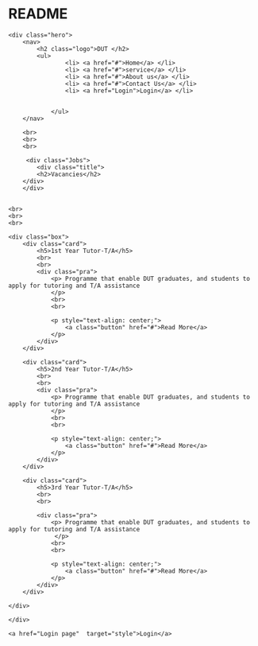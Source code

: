 # README
<!DOCTYPE html>
<html>
<head>
	<meta charset="utf-8">
	<meta name="viewport" content="width=device-width, initial-scale=1">
	<title>DUT Tutorial_T/A Programme</title>
	<link rel="stylesheet" type="text/css" href="style.css">
</head>

<body>

	<div class="hero">
		<nav>
			<h2 class="logo">DUT </h2>
			<ul>
					<li> <a href="#">Home</a> </li>
					<li> <a href="#">service</a> </li>
					<li> <a href="#">About us</a> </li>
					<li> <a href="#">Contact Us</a> </li>
					<li> <a href="Login">Login</a> </li>


				</ul>
		</nav>

		<br>
		<br>
		<br>

		 <div class="Jobs">
		    <div class="title">
			<h2>Vacancies</h2>
		</div>
	    </div>
		

	<br>
	<br>
	<br>

	<div class="box">
		<div class="card">
			<h5>1st Year Tutor-T/A</h5>
			<br>
			<br>
			<div class="pra">
				<p> Programme that enable DUT graduates, and students to apply for tutoring and T/A assistance
				</p>
				<br>
				<br>

				<p style="text-align: center;">
					<a class="button" href="#">Read More</a>
				</p>
			</div>
		</div>

		<div class="card">
			<h5>2nd Year Tutor-T/A</h5>
			<br>
			<br>
			<div class="pra">
				<p> Programme that enable DUT graduates, and students to apply for tutoring and T/A assistance
				</p>
				<br>
				<br>

				<p style="text-align: center;">
					<a class="button" href="#">Read More</a>
				</p>
			</div>
		</div>

		<div class="card">
			<h5>3rd Year Tutor-T/A</h5>
			<br>
			<br>
				
			<div class="pra">
				<p> Programme that enable DUT graduates, and students to apply for tutoring and T/A assistance
				 </p>
				<br>
				<br>

				<p style="text-align: center;">
					<a class="button" href="#">Read More</a>
				</p>
			</div>
		</div>

	</div>

	</div>

	<a href="Login page"  target="style">Login</a>

	

</body>
</html>
